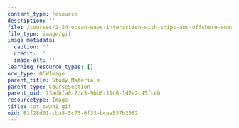 ```yaml
---
content_type: resource
description: ''
file: /courses/2-24-ocean-wave-interaction-with-ships-and-offshore-energy-systems-13-022-spring-2002/81f28d01cba85c756f33bcea537b2062_cat_swan1.gif
file_type: image/gif
image_metadata:
  caption: ''
  credit: ''
  image-alt: ''
learning_resource_types: []
ocw_type: OCWImage
parent_title: Study Materials
parent_type: CourseSection
parent_uid: 73adbfa0-7dc5-9bb0-11c0-1d7e2c45fceb
resourcetype: Image
title: cat_swan1.gif
uid: 81f28d01-cba8-5c75-6f33-bcea537b2062
---
```

